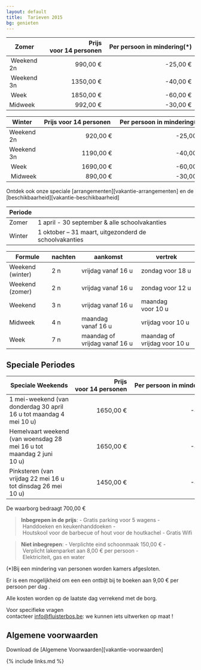 ```yaml
---
layout: default
title:  Tarieven 2015
bg: genieten 
---
```


|  Zomer     | Prijs voor 14 personen | Per persoon in mindering(*)
|------------|-----------------------:|---------------------------:
| Weekend 2n |   990,00&nbsp;€        | -25,00&nbsp;€
| Weekend 3n |  1350,00&nbsp;€        | -40,00&nbsp;€
| Week       |  1850,00&nbsp;€        | -60,00&nbsp;€
| Midweek    |   992,00&nbsp;€        | -30,00&nbsp;€

| Winter     | Prijs voor 14 personen | Per persoon in mindering(*)
|------------|-----------------------:|---------------------------:
| Weekend 2n |   920,00&nbsp;€        | -25,00&nbsp;€
| Weekend 3n |  1190,00&nbsp;€        | -40,00&nbsp;€
| Week       |  1690,00&nbsp;€        | -60,00&nbsp;€
| Midweek    |   890,00&nbsp;€        | -30,00&nbsp;€

Ontdek ook onze speciale [arrangementen][vakantie-arrangementen] en de [beschikbaarheid][vakantie-beschikbaarheid]

|Periode ||
|------- |-------------
|Zomer   |  1 april - 30 september  & alle schoolvakanties            
|Winter  |  1 oktober – 31 maart, uitgezonderd de schoolvakanties 

|Formule          | nachten | aankomst                                | vertrek
|-----------------|---------|-----------------------------------------|-----------------------------------
|Weekend (winter) | 2 n     | vrijdag vanaf&nbsp;16&nbsp;u            | zondag voor&nbsp;18&nbsp;u
|Weekend (zomer)  | 2 n     | vrijdag vanaf&nbsp;16&nbsp;u            | zondag voor&nbsp;12&nbsp;u
|Weekend          | 3 n     | vrijdag vanaf&nbsp;16&nbsp;u            | maandag voor&nbsp;10&nbsp;u
|Midweek          | 4 n     | maandag vanaf&nbsp;16&nbsp;u            | vrijdag voor&nbsp;10&nbsp;u
|Week             | 7 n     | maandag of vrijdag vanaf&nbsp;16&nbsp;u | maandag of vrijdag voor&nbsp;10&nbsp;u


## Speciale Periodes

| Speciale Weekends         | Prijs voor 14 personen                                | Per persoon in mindering(*)
|---------------------------|------------------------------------------------------:|----------------------------------:
| 1 mei-weekend (van donderdag 30 april 16&nbsp;u tot maandag 4 mei 10&nbsp;u)      | 1650,00&nbsp;€ | -45,00&nbsp;€
| Hemelvaart weekend (van woensdag 28 mei 16&nbsp;u tot maandag 2 juni 10&nbsp;u)   | 1650,00&nbsp;€ | -45,00&nbsp;€
| Pinksteren (van vrijdag 22 mei 16&nbsp;u tot dinsdag 26 mei 10&nbsp;u)            | 1450,00&nbsp;€ | -42,00&nbsp;€


De waarborg bedraagt 700,00&nbsp;€

> **Inbegrepen in de prijs**: - Gratis parking voor 5 wagens - Handdoeken en keukenhanddoeken - Houtskool voor de barbecue of hout voor de houtkachel - Gratis Wifi

> **Niet inbegrepen**: - Verplichte eind schoonmaak 150,00&nbsp;€ - Verplicht lakenparket aan 8,00&nbsp;€ per persoon - Elektriciteit, gas en water

(*)Bij een mindering van personen worden kamers afgesloten.

Er is een mogelijkheid om een een ontbijt bij te boeken aan 9,00&nbsp;€ per persoon per dag .

Alle kosten worden op de laatste dag verrekend met de borg.

Voor specifieke vragen contacteer info@fluisterbos.be: we kunnen iets uitwerken op maat !

## Algemene voorwaarden
Download de [Algemene Voorwaarden][vakantie-voorwaarden]

{% include links.md %}
